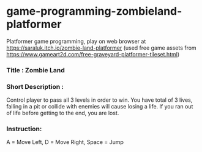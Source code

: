 # game-programming-zombieland-platformer
Platformer game programming, play on web browser at https://saraluk.itch.io/zombie-land-platformer 
(used free game assets from https://www.gameart2d.com/free-graveyard-platformer-tileset.html)

### Title : Zombie Land

### Short Description : 
Control player to pass all 3 levels in order to win. You have total of 3 lives, falling in a pit or collide with enemies will cause losing a life.
If you ran out of life before getting to the end, you are lost.

### Instruction: 
A = Move Left, D = Move Right, Space = Jump
